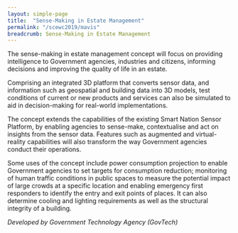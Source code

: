```yaml
---
layout: simple-page
title:  "Sense-Making in Estate Management"
permalink: "/scewc2019/mavis"
breadcrumb: Sense-Making in Estate Management
---
```


The sense-making in estate management concept will focus on providing intelligence to Government agencies, industries and citizens, informing decisions and improving the quality of life in an estate.

Comprising an integrated 3D platform that converts sensor data, and information such as geospatial and building data into 3D models, test conditions of current or new products and services can also be simulated to aid in decision-making for real-world implementations.

The concept extends the capabilities of the existing Smart Nation Sensor Platform, by enabling agencies to sense-make, contextualise and act on insights from the sensor data. Features such as augmented and virtual-reality capabilities will also transform the way Government agencies conduct their operations.

Some uses of the concept include power consumption projection to enable Government agencies to set targets for consumption reduction; monitoring of human traffic conditions in public spaces to measure the potential impact of large crowds at a specific location and enabling emergency first responders to identify the entry and exit points of places. It can also determine cooling and lighting requirements as well as the structural integrity of a building.
 
*Developed by Government Technology Agency (GovTech)* 
